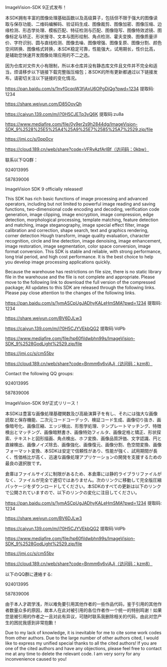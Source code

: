 ImageVision-SDK 9正式发布！

本SDK拥有丰富的图像处理基础函数以及高级算子，包括但不限于强大的图像读取与保存功能、二维码编解码、验证码生成、图像裁剪、图像加密、图像压缩、边缘检测、形态学处理、模板匹配、特征检测与匹配、图像隐写、图像特效滤镜、图像标定与矫正、形状搜寻、文本与图形绘制、角点检测、霍夫变换、图像质量评价、字符识别、圆与直线检测、图像去噪、图像增强、图像复原、图像分割、颜色空间转换、图像格式转换，本SDK稳定可靠，性能强大，试用期长，性价比高，是辅助您快速开发图像处理应用的不二之选。

因为仓库对文件大小有限制，所以本仓库并没有静态库文件且文件并不完全和适当，烦请移步以下链接下载完整版压缩包；本SDK的所有更新都通过以下链接发布，请密切关注以下链接的变化情况。

https://pan.baidu.com/s/1nvfGcqoW3fjAxU6OPgDiQg?pwd=1234 提取码: 1234

https://share.weiyun.com/D85OovQh

https://caiyun.139.com/m/i?0H5CJETp3yQ6K  提取码:zu8a

https://www.mediafire.com/file/0y9er2s9h2844dg/ImageVision-SDK_9%2528%25E5%25A4%25A9%25E7%2585%25A7%2529.zip/file

https://jmj.cc/s/0pp0cv

https://cloud.189.cn/web/share?code=VFRvAzfArIBf（访问码：0kbw）

联系以下QQ群：

924013995

587839006

ImageVision SDK 9 officially released!

This SDK has rich basic functions of image processing and advanced operators, including but not limited to powerful image reading and saving functions, two-dimensional code encoding and decoding, verification code generation, image clipping, image encryption, image compression, edge detection, morphological processing, template matching, feature detection and matching, image steganography, image special effect filter, image calibration and correction, shape search, text and graphics rendering, corner detection Hough transform, image quality evaluation, character recognition, circle and line detection, image denoising, image enhancement, image restoration, image segmentation, color space conversion, image format conversion. This SDK is stable and reliable, with strong performance, long trial period, and high cost performance. It is the best choice to help you develop image processing applications quickly.

Because the warehouse has restrictions on file size, there is no static library file in the warehouse and the file is not complete and appropriate. Please move to the following link to download the full version of the compressed package; All updates to this SDK are released through the following links. Please pay close attention to the changes of the following links.

https://pan.baidu.com/s/1ymASCpUgJADhyKALeHmSMA?pwd=1234 提取码: 1234

https://share.weiyun.com/BV6DJLw3

https://caiyun.139.com/m/i?0H5CJYVEkbQG2  提取码:VdPb

https://www.mediafire.com/file/hp60fildwbhn99s/ImageVision-SDK_9%2528GodLight%2529.zip/file

https://jmj.cc/s/cm55bv

https://cloud.189.cn/web/share?code=Bnmm6v6viAJj（访问码：kzm8）

Contact the following QQ groups:

924013995

587839006

ImageVision-SDK 9が正式リリース！

本SDKは豊富な画像処理基礎関数及び高級演算子を有し、それには強大な画像読取と保存機能、二次元コードコーデック、検証コード生成、画像切り抜き、画像暗号化、画像圧縮、エッジ検出、形態学処理、テンプレートマッチング、特徴検出とマッチング、画像暗黙書き、画像特効フィルタ、画像定格と矯正、形状探索、テキストと図形描画、角点検出、ホフ変換、画像品質評価、文字認識、円と直線検出、画像ノイズ除去、画像強化、画像復元、画像分割、色空間変換、画像フォーマット変換、本SDKは安定で信頼性があり、性能が強く、試用期間が長く、性価格比が高く、迅速な画像処理アプリケーションの開発を支援するための最良の選択肢です。

倉庫はファイルサイズに制限があるため、本倉庫には静的ライブラリファイルがなく、ファイルが完全で適切ではありません。次のリンクに移動して完全版圧縮パッケージをダウンロードしてください。本SDKのすべての更新は以下のリンクで公開されていますので、以下のリンクの変化に注目してください。

https://pan.baidu.com/s/1ymASCpUgJADhyKALeHmSMA?pwd=1234 提取码: 1234

https://share.weiyun.com/BV6DJLw3

https://caiyun.139.com/m/i?0H5CJYVEkbQG2  提取码:VdPb

https://www.mediafire.com/file/hp60fildwbhn99s/ImageVision-SDK_9%2528GodLight%2529.zip/file

https://jmj.cc/s/cm55bv

https://cloud.189.cn/web/share?code=Bnmm6v6viAJj（访问码：kzm8）

以下のQQ群に連絡する:

924013995

587839006





由于本人才疏学浅，所以难免要引用其他作者的一些作品代码，鉴于引用的其他作者数量众多的原因，故本人在此对被引用的各位作者作一个统一的特别鸣谢！如果您是被引用的作者之一且对此有异议，可随时联系我删除相关的代码，由此对您产生的困扰我感到非常抱歉！

Due to my lack of knowledge, it is inevitable for me to cite some work codes from other authors. Due to the large number of other authors cited, I would like to express my unified special thanks to all the cited authors! If you are one of the cited authors and have any objections, please feel free to contact me at any time to delete the relevant code. I am very sorry for any inconvenience caused to you!
